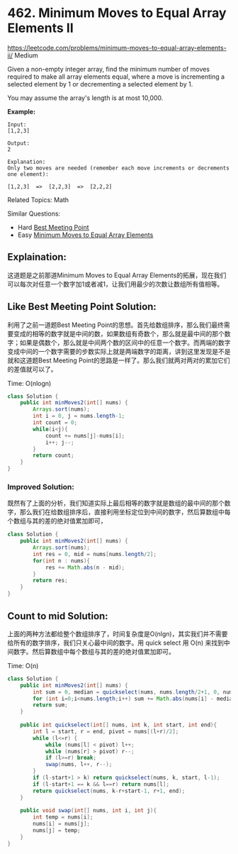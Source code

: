 # 462. Minimum Moves to Equal Array Elements II
<https://leetcode.com/problems/minimum-moves-to-equal-array-elements-ii/>
Medium

Given a non-empty integer array, find the minimum number of moves required to make all array elements equal, where a move is incrementing a selected element by 1 or decrementing a selected element by 1.

You may assume the array's length is at most 10,000.

**Example:**

    Input:
    [1,2,3]

    Output:
    2

    Explanation:
    Only two moves are needed (remember each move increments or decrements one element):

    [1,2,3]  =>  [2,2,3]  =>  [2,2,2]

Related Topics: Math

Similar Questions: 
* Hard [Best Meeting Point](https://leetcode.com/problems/best-meeting-point/)
* Easy [Minimum Moves to Equal Array Elements](https://leetcode.com/problems/minimum-moves-to-equal-array-elements/)

## Explaination: 
这道题是之前那道Minimum Moves to Equal Array Elements的拓展，现在我们可以每次对任意一个数字加1或者减1，让我们用最少的次数让数组所有值相等。

## Like Best Meeting Point Solution: 

利用了之前一道题Best Meeting Point的思想。首先给数组排序，那么我们最终需要变成的相等的数字就是中间的数，如果数组有奇数个，那么就是最中间的那个数字；如果是偶数个，那么就是中间两个数的区间中的任意一个数字。而两端的数字变成中间的一个数字需要的步数实际上就是两端数字的距离，讲到这里发现是不是就和这道题Best Meeting Point的思路是一样了。那么我们就两对两对的累加它们的差值就可以了。

Time: O(nlogn)

```java
class Solution {
    public int minMoves2(int[] nums) {
        Arrays.sort(nums);
        int i = 0, j = nums.length-1;
        int count = 0;
        while(i<j){
            count += nums[j]-nums[i];
            i++; j--;
        }
        return count;
    }
}
```

### Improved Solution: 
既然有了上面的分析，我们知道实际上最后相等的数字就是数组的最中间的那个数字，那么我们在给数组排序后，直接利用坐标定位到中间的数字，然后算数组中每个数组与其的差的绝对值累加即可，

```java
class Solution {
    public int minMoves2(int[] nums) {
        Arrays.sort(nums);
        int res = 0, mid = nums[nums.length/2];
        for(int n : nums){
            res += Math.abs(n - mid);
        }
        return res;
    }
}
```

## Count to mid Solution:
上面的两种方法都给整个数组排序了，时间复杂度是O(nlgn)，其实我们并不需要给所有的数字排序，我们只关心最中间的数字。用 quick select 用 O(n) 来找到中间数字。然后算数组中每个数组与其的差的绝对值累加即可。

Time: O(n)

```java
class Solution {
    public int minMoves2(int[] nums) {
        int sum = 0, median = quickselect(nums, nums.length/2+1, 0, nums.length-1);
        for (int i=0;i<nums.length;i++) sum += Math.abs(nums[i] - median);
        return sum;
    }
    
    public int quickselect(int[] nums, int k, int start, int end){
        int l = start, r = end, pivot = nums[(l+r)/2];
        while (l<=r) {
            while (nums[l] < pivot) l++;
            while (nums[r] > pivot) r--;
            if (l>=r) break;
            swap(nums, l++, r--);
        }
        if (l-start+1 > k) return quickselect(nums, k, start, l-1);
        if (l-start+1 == k && l==r) return nums[l];
        return quickselect(nums, k-r+start-1, r+1, end);
    }
    
    public void swap(int[] nums, int i, int j){
        int temp = nums[i];
        nums[i] = nums[j];
        nums[j] = temp;
    }
}
```
